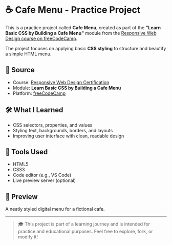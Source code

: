 # ☕ Cafe Menu - Practice Project

This is a practice project called **Cafe Menu**, created as part of the **"Learn Basic CSS by Building a Cafe Menu"** module from the [Responsive Web Design course on freeCodeCamp](https://www.freecodecamp.org/learn/2022/responsive-web-design/).

The project focuses on applying basic **CSS styling** to structure and beautify a simple HTML menu.

## 🚀 Source
- Course: [Responsive Web Design Certification](https://www.freecodecamp.org/learn/2022/responsive-web-design/)
- Module: **Learn Basic CSS by Building a Cafe Menu**
- Platform: [freeCodeCamp](https://www.freecodecamp.org/)

## 🛠️ What I Learned
- CSS selectors, properties, and values
- Styling text, backgrounds, borders, and layouts
- Improving user interface with clean, readable design

## 🧰 Tools Used
- HTML5
- CSS3
- Code editor (e.g., VS Code)
- Live preview server (optional)

## 📸 Preview
A neatly styled digital menu for a fictional cafe.

---

> 🎓 This project is part of a learning journey and is intended for practice and educational purposes. Feel free to explore, fork, or modify it!

